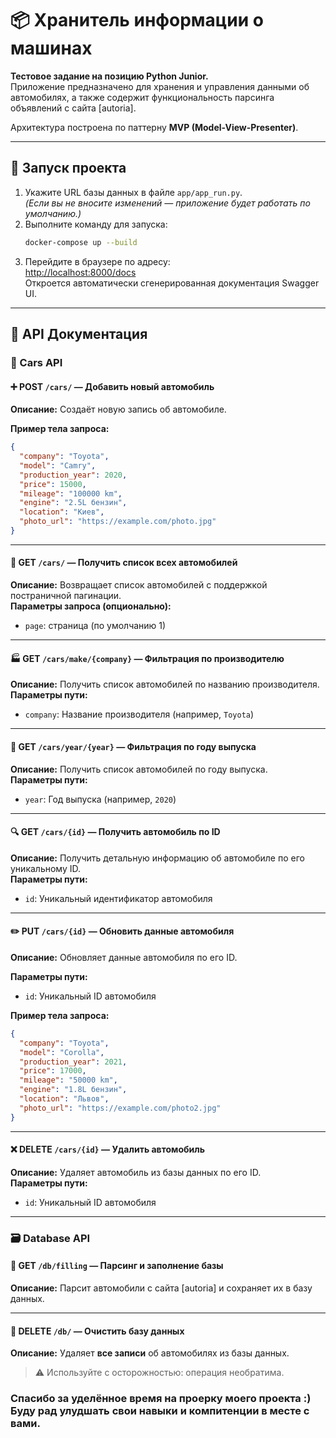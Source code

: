 # 📦 Хранитель информации о машинах

**Тестовое задание на позицию Python Junior.**  
Приложение предназначено для хранения и управления данными об автомобилях, а также содержит функциональность парсинга объявлений с сайта [autoria].

Архитектура построена по паттерну **MVP (Model-View-Presenter)**.

---

## 🚀 Запуск проекта

1. Укажите URL базы данных в файле `app/app_run.py`.  
   *(Если вы не вносите изменений — приложение будет работать по умолчанию.)*
2. Выполните команду для запуска:
   ```bash
   docker-compose up --build
   ```
3. Перейдите в браузере по адресу:  
   [http://localhost:8000/docs](http://localhost:8000/docs)  
   Откроется автоматически сгенерированная документация Swagger UI.

---

## 📘 API Документация

### 🔹 Cars API

#### ➕ POST `/cars/` — Добавить новый автомобиль
**Описание:** Создаёт новую запись об автомобиле.

**Пример тела запроса:**
```json
{
  "company": "Toyota",
  "model": "Camry",
  "production_year": 2020,
  "price": 15000,
  "mileage": "100000 km",
  "engine": "2.5L бензин",
  "location": "Киев",
  "photo_url": "https://example.com/photo.jpg"
}
```

---

#### 📄 GET `/cars/` — Получить список всех автомобилей  
**Описание:** Возвращает список автомобилей с поддержкой постраничной пагинации.  
**Параметры запроса (опционально):**
- `page`: страница (по умолчанию 1) 

---

#### 🏭 GET `/cars/make/{company}` — Фильтрация по производителю  
**Описание:** Получить список автомобилей по названию производителя.  
**Параметры пути:**
- `company`: Название производителя (например, `Toyota`)

---

#### 📅 GET `/cars/year/{year}` — Фильтрация по году выпуска  
**Описание:** Получить список автомобилей по году выпуска.  
**Параметры пути:**
- `year`: Год выпуска (например, `2020`)

---

#### 🔍 GET `/cars/{id}` — Получить автомобиль по ID  
**Описание:** Получить детальную информацию об автомобиле по его уникальному ID.  
**Параметры пути:**
- `id`: Уникальный идентификатор автомобиля

---

#### ✏️ PUT `/cars/{id}` — Обновить данные автомобиля  
**Описание:** Обновляет данные автомобиля по его ID.

**Параметры пути:**
- `id`: Уникальный ID автомобиля

**Пример тела запроса:**
```json
{
  "company": "Toyota",
  "model": "Corolla",
  "production_year": 2021,
  "price": 17000,
  "mileage": "50000 km",
  "engine": "1.8L бензин",
  "location": "Львов",
  "photo_url": "https://example.com/photo2.jpg"
}
```

---

#### ❌ DELETE `/cars/{id}` — Удалить автомобиль  
**Описание:** Удаляет автомобиль из базы данных по его ID.  
**Параметры пути:**
- `id`: Уникальный ID автомобиля

---

### 🗃️ Database API

#### 🔄 GET `/db/filling` — Парсинг и заполнение базы  
**Описание:** Парсит автомобили с сайта [autoria] и сохраняет их в базу данных.

---

#### 🧹 DELETE `/db/` — Очистить базу данных  
**Описание:** Удаляет **все записи** об автомобилях из базы данных.  
> ⚠️ Используйте с осторожностью: операция необратима.

### Спасибо за уделённое время на проерку моего проекта :) Буду рад улудшать свои навыки и компитенции в месте с вами. 
